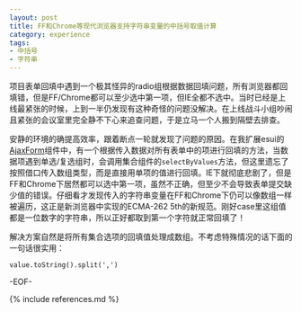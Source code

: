 ```yaml
---
layout: post
title: FF和Chrome等现代浏览器支持字符串变量的中括号取值计算
category: experience
tags:
- 中括号
- 字符串
---
```


项目表单回填中遇到一个极其怪异的radio组根据数据回填问题，所有浏览器都回填错，但是FF/Chrome都可以至少选中第一项，但IE全都不选中。当时已经是上线最紧张的时候，上到一半仍发现有这种奇怪的问题没解决。在上线战斗小组吵闹且紧张的会议室里完全静不下心来追查问题，于是立马一个人搬到隔壁去排查。

安静的环境的确提高效率，跟着断点一轮就发现了问题的原因。在我扩展esui的[AjaxForm](https://github.com/mytharcher/ER/blob/master/src/esui/AjaxForm.js)组件中，有一个根据传入数据对所有表单中的项进行回填的方法，当数据项遇到单选/复选组时，会调用集合组件的`selectByValues`方法，但这里遗忘了按照借口传入数组类型，而是直接用单项的值进行回填。IE下就彻底悲剧了，但是FF和Chrome下居然都可以选中第一项，虽然不正确，但至少不会导致表单提交缺少值的错误。仔细看才发现传入的字符串变量在FF和Chrome下仍可以像数组一样被遍历，这正是新浏览器中实现的ECMA-262 5th的新规范。刚好case里这组值都是一位数字的字符串，所以正好都取到第一个字符就正常回填了！

解决方案自然是将所有集合选项的回填值处理成数组。不考虑特殊情况的话下面的一句话很实用：

	value.toString().split(',')

-EOF-

{% include references.md %}

